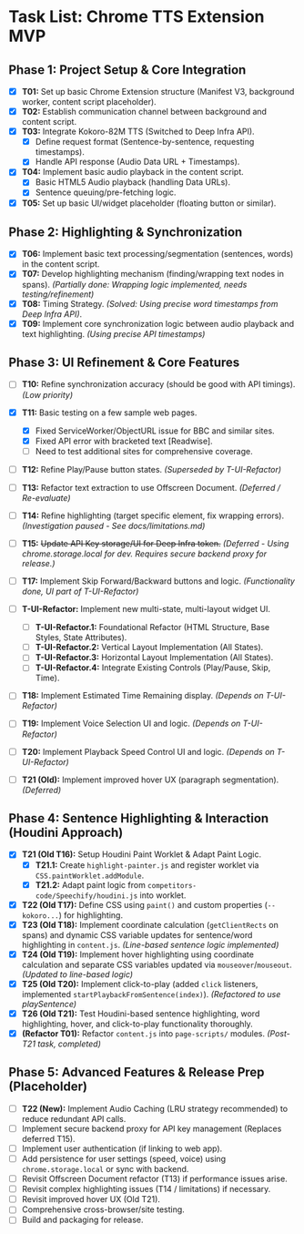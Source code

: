 # Task List: Chrome TTS Extension MVP

## Phase 1: Project Setup & Core Integration

- [x] **T01:** Set up basic Chrome Extension structure (Manifest V3, background worker, content script placeholder).
- [x] **T02:** Establish communication channel between background and content script.
- [x] **T03:** Integrate Kokoro-82M TTS (Switched to Deep Infra API).
    - [x] Define request format (Sentence-by-sentence, requesting timestamps).
    - [x] Handle API response (Audio Data URL + Timestamps).
- [x] **T04:** Implement basic audio playback in the content script.
    - [x] Basic HTML5 Audio playback (handling Data URLs).
    - [x] Sentence queuing/pre-fetching logic.
- [x] **T05:** Set up basic UI/widget placeholder (floating button or similar).

## Phase 2: Highlighting & Synchronization

- [x] **T06:** Implement basic text processing/segmentation (sentences, words) in the content script.
- [x] **T07:** Develop highlighting mechanism (finding/wrapping text nodes in spans). *(Partially done: Wrapping logic implemented, needs testing/refinement)*
- [x] **T08:** Timing Strategy. *(Solved: Using precise word timestamps from Deep Infra API)*.
- [x] **T09:** Implement core synchronization logic between audio playback and text highlighting. *(Using precise API timestamps)*

## Phase 3: UI Refinement & Core Features

- [ ] **T10:** Refine synchronization accuracy (should be good with API timings). *(Low priority)*
- [x] **T11:** Basic testing on a few sample web pages.
    - [x] Fixed ServiceWorker/ObjectURL issue for BBC and similar sites.
    - [x] Fixed API error with bracketed text [Readwise].
    - [ ] Need to test additional sites for comprehensive coverage.
- [ ] **T12:** Refine Play/Pause button states. *(Superseded by T-UI-Refactor)*
- [ ] **T13:** Refactor text extraction to use Offscreen Document. *(Deferred / Re-evaluate)*
- [ ] **T14:** Refine highlighting (target specific element, fix wrapping errors). *(Investigation paused - See docs/limitations.md)*
- [ ] **T15:** ~~Update API Key storage/UI for Deep Infra token.~~ *(Deferred - Using chrome.storage.local for dev. Requires secure backend proxy for release.)*
- [ ] **T17:** Implement Skip Forward/Backward buttons and logic. *(Functionality done, UI part of T-UI-Refactor)*
- [ ] **T-UI-Refactor:** Implement new multi-state, multi-layout widget UI.
    - [ ] **T-UI-Refactor.1:** Foundational Refactor (HTML Structure, Base Styles, State Attributes).
    - [ ] **T-UI-Refactor.2:** Vertical Layout Implementation (All States).
    - [ ] **T-UI-Refactor.3:** Horizontal Layout Implementation (All States).
    - [ ] **T-UI-Refactor.4:** Integrate Existing Controls (Play/Pause, Skip, Time).
- [ ] **T18:** Implement Estimated Time Remaining display. *(Depends on T-UI-Refactor)*
- [ ] **T19:** Implement Voice Selection UI and logic. *(Depends on T-UI-Refactor)*
- [ ] **T20:** Implement Playback Speed Control UI and logic. *(Depends on T-UI-Refactor)*
- [ ] **T21 (Old):** Implement improved hover UX (paragraph segmentation). *(Deferred)*


## Phase 4: Sentence Highlighting & Interaction (Houdini Approach)

- [x] **T21 (Old T16):** Setup Houdini Paint Worklet & Adapt Paint Logic.
    - [x] **T21.1:** Create `highlight-painter.js` and register worklet via `CSS.paintWorklet.addModule`.
    - [x] **T21.2:** Adapt paint logic from `competitors-code/Speechify/houdini.js` into worklet.
- [x] **T22 (Old T17):** Define CSS using `paint()` and custom properties (`--kokoro...`) for highlighting.
- [x] **T23 (Old T18):** Implement coordinate calculation (`getClientRects` on spans) and dynamic CSS variable updates for sentence/word highlighting in `content.js`. *(Line-based sentence logic implemented)*
- [x] **T24 (Old T19):** Implement hover highlighting using coordinate calculation and separate CSS variables updated via `mouseover`/`mouseout`. *(Updated to line-based logic)*
- [x] **T25 (Old T20):** Implement click-to-play (added `click` listeners, implemented `startPlaybackFromSentence(index)`). *(Refactored to use playSentence)*
- [x] **T26 (Old T21):** Test Houdini-based sentence highlighting, word highlighting, hover, and click-to-play functionality thoroughly.
- [x] **(Refactor T01):** Refactor `content.js` into `page-scripts/` modules. *(Post-T21 task, completed)*

## Phase 5: Advanced Features & Release Prep (Placeholder)

- [ ] **T22 (New):** Implement Audio Caching (LRU strategy recommended) to reduce redundant API calls.
- [ ] Implement secure backend proxy for API key management (Replaces deferred T15).
- [ ] Implement user authentication (if linking to web app).
- [ ] Add persistence for user settings (speed, voice) using `chrome.storage.local` or sync with backend.
- [ ] Revisit Offscreen Document refactor (T13) if performance issues arise.
- [ ] Revisit complex highlighting issues (T14 / limitations) if necessary.
- [ ] Revisit improved hover UX (Old T21).
- [ ] Comprehensive cross-browser/site testing.
- [ ] Build and packaging for release. 